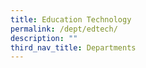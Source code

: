 ```yaml
---
title: Education Technology
permalink: /dept/edtech/
description: ""
third_nav_title: Departments
---
```

